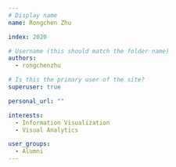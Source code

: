 ```yaml
---
# Display name
name: Rongchen Zhu

index: 2020

# Username (this should match the folder name)
authors:
  - rongchenzhu

# Is this the primary user of the site?
superuser: true

personal_url: ""

interests:
  - Information Visualization
  - Visual Analytics

user_groups:
  - Alumni
---
```

